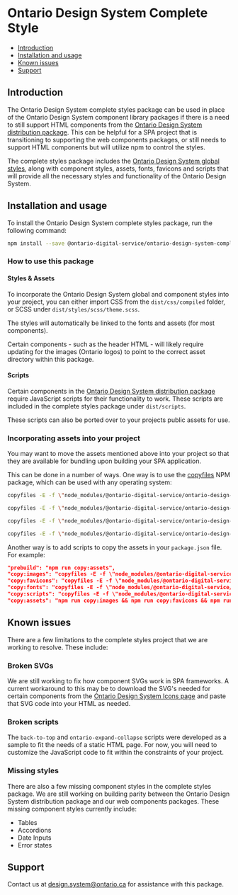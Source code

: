 # Ontario Design System Complete Style

- [Introduction](#introduction)
- [Installation and usage](#installation-and-usage)
- [Known issues](#known-issues)
- [Support](#support)

## Introduction

The Ontario Design System complete styles package can be used in place of the Ontario Design System component library packages if there is a need to still support HTML components from the [Ontario Design System distribution package](https://designsystem.ontario.ca/docs/documentation/for-developers/getting-started.html#about-the-distribution-package). This can be helpful for a SPA project that is transitioning to supporting the web components packages, or still needs to support HTML components but will utilize npm to control the styles.

The complete styles package includes the [Ontario Design System global styles](https://www.npmjs.com/package/@ontario-digital-service/ontario-design-system-global-styles), along with component styles, assets, fonts, favicons and scripts that will provide all the necessary styles and functionality of the Ontario Design System.

## Installation and usage

To install the Ontario Design System complete styles package, run the following command:

```bash
npm install --save @ontario-digital-service/ontario-design-system-complete-styles
```

### How to use this package

#### Styles & Assets

To incorporate the Ontario Design System global and component styles into your project, you can either import CSS from the `dist/css/compiled` folder, or SCSS under `dist/styles/scss/theme.scss`.

The styles will automatically be linked to the fonts and assets (for most components).

Certain components - such as the header HTML - will likely require updating for the images (Ontario logos) to point to the correct asset directory within this package.

#### Scripts

Certain components in the [Ontario Design System distribution package](https://designsystem.ontario.ca/docs/documentation/for-developers/getting-started.html#about-the-distribution-package) require JavaScript scripts for their functionality to work. These scripts are included in the complete styles package under `dist/scripts`.

These scripts can also be ported over to your projects public assets for use.

### Incorporating assets into your project

You may want to move the assets mentioned above into your project so that they are available for bundling upon building your SPA application.

This can be done in a number of ways. One way is to use the [copyfiles](https://www.npmjs.com/package/copyfiles) NPM package, which can be used with any operating system:

```bash
copyfiles -E -f \"node_modules/@ontario-digital-service/ontario-design-system-complete-styles/dist/assets/**\" public/assets

copyfiles -E -f \"node_modules/@ontario-digital-service/ontario-design-system-complete-styles/dist/favicons/**\" public/favicons

copyfiles -E -f \"node_modules/@ontario-digital-service/ontario-design-system-complete-styles/dist/fonts/**\" public/fonts

copyfiles -E -f \"node_modules/@ontario-digital-service/ontario-design-system-complete-styles/dist/scripts/**\" public/scripts
```

Another way is to add scripts to copy the assets in your `package.json` file. For example:

```json
"prebuild": "npm run copy:assets",
"copy:images": "copyfiles -E -f \"node_modules/@ontario-digital-service/ontario-design-system-complete-styles/dist/assets/**\" public/assets",
"copy:favicons": "copyfiles -E -f \"node_modules/@ontario-digital-service/ontario-design-system-complete-styles/dist/favicons/**\" public/favicons",
"copy:fonts": "copyfiles -E -f \"node_modules/@ontario-digital-service/ontario-design-system-complete-styles/dist/fonts/**\" public/fonts",
"copy:scripts": "copyfiles -E -f \"node_modules/@ontario-digital-service/ontario-design-system-complete-styles/dist/scripts/**\" public/scripts",
"copy:assets": "npm run copy:images && npm run copy:favicons && npm run copy:fonts && npm run copy:scripts"
```

## Known issues

There are a few limitations to the complete styles project that we are working to resolve. These include:

### Broken SVGs

We are still working to fix how component SVGs work in SPA frameworks. A current workaround to this may be to download the SVG's needed for certain components from the [Ontario Design System Icons page](https://designsystem.ontario.ca/components/detail/icons-primary.html) and paste that SVG code into your HTML as needed.

### Broken scripts

The `back-to-top` and `ontario-expand-collapse` scripts were developed as a sample to fit the needs of a static HTML page. For now, you will need to customize the JavaScript code to fit within the constraints of your project.

### Missing styles

There are also a few missing component styles in the complete styles package. We are still working on building parity between the Ontario Design System distribution package and our web components packages. These missing component styles currently include:

- Tables
- Accordions
- Date Inputs
- Error states

## Support

Contact us at [design.system@ontario.ca](mailto:design.system@ontario.ca) for assistance with this package.
